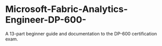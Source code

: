 # Microsoft-Fabric-Analytics-Engineer-DP-600-
A 13-part beginner guide and documentation to the DP-600 certification exam.
